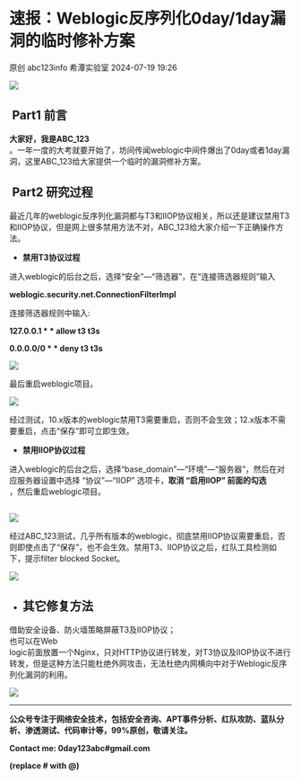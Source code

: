 #  速报：Weblogic反序列化0day/1day漏洞的临时修补方案   
原创 abc123info  希潭实验室   2024-07-19 19:26  
  
![](https://mmbiz.qpic.cn/mmbiz_png/OAz0RNU450ATcz6jUJnFNeOxRzVZ9LbcCCMJ6Af2WYicgMPA32IwibF8mI2ibC9h8jaHkhxnZzZuqctMLRTxDudicA/640?wx_fmt=png "")  
##   
##  Part1 前言   
  
**大家好，我是ABC_123**  
。一年一度的大考就要开始了，坊间传闻weblogic中间件爆出了0day或者1day漏洞，这里ABC_123给大家提供一个临时的漏洞修补方案。  
  
##  Part2 研究过程   
  
最近几年的weblogic反序列化漏洞都与T3和IIOP协议相关，所以还是建议禁用T3和IIOP协议，但是网上很多禁用方法不对，ABC_123给大家介绍一下正确操作方法。  
  
- **禁用T3协议过程**  
  
进入weblogic的后台之后，选择“安全”—“筛选器”，在“连接筛选器规则”输入  
  
**weblogic.security.net.ConnectionFilterImpl**  
  
连接筛选器规则中输入:  
  
**127.0.0.1 * * allow t3 t3s**  
  
**0.0.0.0/0 * * deny t3 t3s**  
  
![](https://mmbiz.qpic.cn/mmbiz_png/OAz0RNU450AJmeo5U5SYiaKBJXQHcfpkjv7p0tKVpu3TRVU9decqW68wIQjyzDMbFWPtEBKTUqUR5nbfaichDo9Q/640?wx_fmt=png&from=appmsg "")  
  
  
最后重启weblogic项目。  
  
![](https://mmbiz.qpic.cn/mmbiz_png/OAz0RNU450AJmeo5U5SYiaKBJXQHcfpkjrCqhlRrI4ZrIglYyicO0F3hP49EOaod13dJsh6wC6AtQYU0ExzCrFjQ/640?wx_fmt=png&from=appmsg "")  
  
  
经过测试，10.x版本的weblogic禁用T3需要重启，否则不会生效；12.x版本不需要重启，点击“保存”即可立即生效。  
  
- **禁用IIOP协议过程**  
  
进入weblogic的后台之后，选择“base_domain”—“环境”—“服务器”，然后在对应服务器设置中选择 “协议”—“IIOP” 选项卡，**取消 “启用IIOP” 前面的勾选**  
，然后重启weblogic项目。  
##   
  
![](https://mmbiz.qpic.cn/mmbiz_png/OAz0RNU450AJmeo5U5SYiaKBJXQHcfpkjg5Pbta2iaomE2MKxX4yflFib0RfO59wqLexgI2EKRrpH2HVSTMn94DGA/640?wx_fmt=png&from=appmsg "")  
  
  
经过ABC_123测试，几乎所有版本的weblogic，彻底禁用IIOP协议需要重启，否则即使点击了“保存”，也不会生效。禁用T3、IIOP协议之后，红队工具检测如下，提示filter blocked Socket。  
  
![](https://mmbiz.qpic.cn/mmbiz_png/OAz0RNU450AJmeo5U5SYiaKBJXQHcfpkjCpkUeuTX6Oj3tjdeErlRW0prfGmRFWjJibcdyPIvxC7fAjKwjy7VgMg/640?wx_fmt=png&from=appmsg "")  
  
- ## 其它修复方法  
  
借助安全设备、防火墙策略屏蔽T3及IIOP协议；  
也可以在Web  
logic前面放置一个Nginx，只对HTTP协议进行转发，对T3协议及IIOP协议不进行转发，但是这种方法只能杜绝外网攻击，无法杜绝内网横向中对于Weblogic反序列化漏洞的利用。  
  
  
![](https://mmbiz.qpic.cn/mmbiz_png/OAz0RNU450A5qqg2iaK6KIYYR8y6pF5Rh3JHDibOKOop204nXz618iawdRb8dABicMPtHb2PkJE8x6koJO5HyuwZJQ/640?wx_fmt=other&wxfrom=5&wx_lazy=1&wx_co=1&tp=webp "")  
  
****  
**公众号专注于网络安全技术，包括安全咨询、APT事件分析、红队攻防、蓝队分析、渗透测试、代码审计等，99%原创，敬请关注。**  
  
**Contact me: 0day123abc#gmail.com**  
  
**(replace # with @)**  
  
  
  
  
  
